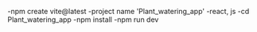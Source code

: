 -npm create vite@latest
-project name 'Plant_watering_app'
-react, js 
-cd Plant_watering_app
-npm install
-npm run dev
